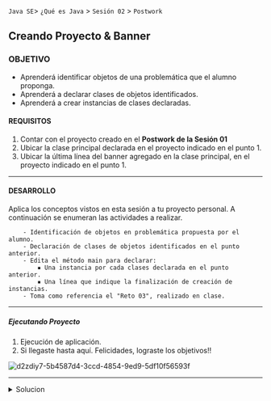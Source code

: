 `Java SE`> `¿Qué es Java` > `Sesión 02` > `Postwork`

## Creando Proyecto & Banner 

### OBJETIVO

- Aprenderá identificar objetos de una problemática que el alumno proponga.
- Aprenderá a declarar clases de objetos identificados.
- Aprenderá a crear instancias de clases declaradas.

#### REQUISITOS

1. Contar con el proyecto creado en el <b>Postwork de la Sesión 01</b>
2. Ubicar la clase principal declarada en el proyecto indicado en el punto 1.
3. Ubicar la última línea del banner agregado en la clase principal, en el proyecto indicado en el punto 1.

<hr>

#### DESARROLLO

Aplica los conceptos vistos en esta sesión a tu proyecto personal. A continuación se enumeran las actividades a realizar.
      
        - Identificación de objetos en problemática propuesta por el alumno.
        - Declaración de clases de objetos identificados en el punto anterior.
        - Edita el método main para declarar:
            ▪ Una instancia por cada clases declarada en el punto anterior.
            ▪ Una línea que indique la finalización de creación de instancias.  
        - Toma como referencia el "Reto 03", realizado en clase.
<hr>

##### Ejecutando Proyecto

1. Ejecución de aplicación. 
2. Si llegaste hasta aquí. Felicidades, lograste los objetivos!!

![d2zdiy7-5b4587d4-3ccd-4854-9ed9-5df10f56593f](https://user-images.githubusercontent.com/56565204/67229369-ca235000-f400-11e9-9c31-ca19d9283269.png)

<hr>

<details>
	<summary>Solucion</summary>
	<p> 1. Identifica los objetos de tu problemática. </p>
	<p> 2. Declara las clases de los objetos identificados en la problemática.</p>
        <p> 4. Declara una instancia por cada clase ya declarada. </p>
        <p> 5. Agrega la impresión de una línea que indique la finalización de creación de instancias.
	<p> 5. Ejecutar Proyecto </p>
</details> 
